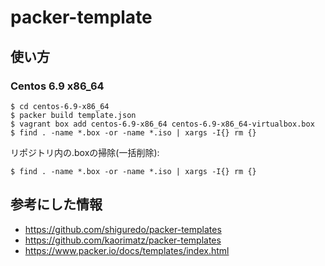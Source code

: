# packer-template

## 使い方



### Centos 6.9 x86_64

```
$ cd centos-6.9-x86_64
$ packer build template.json
$ vagrant box add centos-6.9-x86_64 centos-6.9-x86_64-virtualbox.box
$ find . -name *.box -or -name *.iso | xargs -I{} rm {}
```

リポジトリ内の.boxの掃除(一括削除):

```
$ find . -name *.box -or -name *.iso | xargs -I{} rm {}
```

## 参考にした情報

* https://github.com/shiguredo/packer-templates
* https://github.com/kaorimatz/packer-templates
* https://www.packer.io/docs/templates/index.html

